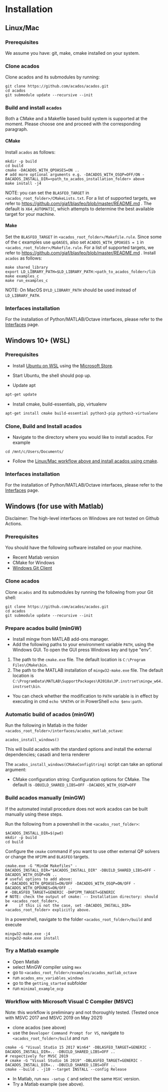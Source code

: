 # Installation

## Linux/Mac

### Prerequisites
We assume you have: git, make, cmake installed on your system.

### Clone acados
Clone acados and its submodules by running:
```
git clone https://github.com/acados/acados.git
cd acados
git submodule update --recursive --init
```

### Build and install `acados`
Both a CMake and a Makefile based build system is supported at the moment.
Please choose one and proceed with the corresponding paragraph.

#### **CMake**
Install `acados` as follows:
```
mkdir -p build
cd build
cmake -DACADOS_WITH_QPOASES=ON ..
# add more optional arguments e.g. -DACADOS_WITH_OSQP=OFF/ON -DACADOS_INSTALL_DIR=<path_to_acados_installation_folder> above
make install -j4
```
NOTE: you can set the `BLASFEO_TARGET` in `<acados_root_folder>/CMakeLists.txt`.
For a list of supported targets, we refer to https://github.com/giaf/blasfeo/blob/master/README.md .
The default is `X64_AUTOMATIC`, which attempts to determine the best available target for your machine.

#### **Make**
Set the `BLASFEO_TARGET` in `<acados_root_folder>/Makefile.rule`.
Since some of the `C` examples use `qpOASES`, also set `ACADOS_WITH_QPOASES = 1` in  `<acados_root_folder>/Makefile.rule`.
For a list of supported targets, we refer to https://github.com/giaf/blasfeo/blob/master/README.md .
Install `acados` as follows:
```
make shared_library
export LD_LIBRARY_PATH=$LD_LIBRARY_PATH:<path_to_acados_folder>/lib
make examples_c
make run_examples_c
```
NOTE: On MacOS `DYLD_LIBRARY_PATH` should be used instead of `LD_LIBRARY_PATH`.

### Interfaces installation
For the installation of Python/MATLAB/Octave interfaces, please refer to the [Interfaces](../interfaces/index.md) page.

## Windows 10+ (WSL)

### Prerequisites

- Install [Ubuntu on WSL](https://ubuntu.com/wsl) using the [Microsoft Store](https://apps.microsoft.com/store/detail/ubuntu/9PDXGNCFSCZV).

- Start Ubuntu, the shell should pop up.

- Update apt

```bash
apt-get update
```

- Install cmake, build-essentials, pip, virtualenv

```bash
apt-get install cmake build-essential python3-pip python3-virtualenv
```

### Clone, Build and Install acados

- Navigate to the directory where you would like to install acados. For example

```
cd /mnt/c/Users/Documents/
```

- Follow the [Linux/Mac workflow above and install acados using cmake](#linux-mac).

### Interfaces installation

For the installation of Python/MATLAB/Octave interfaces, please refer to the [Interfaces](../interfaces/index.md) page.

## Windows (for use with Matlab)

Disclaimer: The high-level interfaces on Windows are not tested on Github Actions.

### Prerequisites
You should have the following software installed on your machine.
- Recent Matlab version
- CMake for Windows
- [Windows Git Client](https://git-scm.com/download/win)

### Clone acados
Clone `acados` and its submodules by running the following from your Git shell:
```
git clone https://github.com/acados/acados.git
cd acados
git submodule update --recursive --init
```

### Prepare acados build (minGW)
- Install mingw from MATLAB add-ons manager.
- Add the following paths to your environment variable `PATH`, using the Windows GUI. To open the GUI press Windows key and type "env".
1. The path to the `cmake.exe` file. The default location is `C:\Program Files\CMake\bin`.
2. The path to the MATLAB installation of `mingw32-make.exe` file. The default location is `C:\ProgramData\MATLAB\SupportPackages\R2018a\3P.instrset\mingw_w64.instrset\bin`.
- You can check whether the modification to `PATH` variable is in effect by executing in cmd `echo %PATH%` or in PowerShell `echo $env:path`.

### Automatic build of acados (minGW)
Run the following in Matlab in the folder `<acados_root_folder>/interfaces/acados_matlab_octave`:
```
acados_install_windows()
```

This will build acados with the standard options and install the external dependencies; casadi and terra renderer

The `acados_install_windows(CMakeConfigString)` script can take an optional argument:
- CMake configuration string: Configuration options for CMake. The default is `-DBUILD_SHARED_LIBS=OFF -DACADOS_WITH_OSQP=OFF`

### Build acados manually (minGW)
If the automated install procedure does not work acados can be built manually using these steps.

Run the following from a powershell in the `<acados_root_folder>`:
```
$ACADOS_INSTALL_DIR=$(pwd)
mkdir -p build
cd build
```

Configure the `cmake` command if you want to use other external QP solvers or change the `HPIPM` and `BLASFEO` targets.
```
cmake.exe -G "MinGW Makefiles" -DACADOS_INSTALL_DIR="$ACADOS_INSTALL_DIR" -DBUILD_SHARED_LIBS=OFF -DACADOS_WITH_OSQP=ON ..
# useful options to add above:
# -DACADOS_WITH_QPOASES=ON/OFF -DACADOS_WITH_OSQP=ON/OFF -DACADOS_WITH_QPDUNES=ON/OFF ..
# -DBLASFEO_TARGET=GENERIC -DHPIPM_TARGET=GENERIC
# NOTE: check the output of cmake: -- Installation directory: should be <acados_root_folder>,
#     if this is not the case, set -DACADOS_INSTALL_DIR=<acados_root_folder> explicitly above.
```

In a powershell, navigate to the folder `<acados_root_folder>/build` and execute
```
mingw32-make.exe -j4
mingw32-make.exe install
```

### Try a Matlab example
- Open Matlab
- select MinGW compiler using `mex`
- go to `<acados_root_folder>/examples/acados_matlab_octave`
- run `acados_env_variables_windows`
- go to the `getting_started` subfolder
- run `minimal_example_ocp`

### Workflow with Microsoft Visual C Compiler (MSVC)
Note: this workflow is preliminary and not thoroughly tested.
(Tested once with MSVC 2017 and MSVC 2019 on May 2021)

- clone acados (see above)
- use the `Developer Command Prompt for VS`, navigate to `<acados_root_folder>/build` and run
```
cmake -G "Visual Studio 15 2017 Win64" -DBLASFEO_TARGET=GENERIC -DACADOS_INSTALL_DIR=.. -DBUILD_SHARED_LIBS=OFF ..
# respectively for MVSC 2019
# cmake -G "Visual Studio 16 2019" -DBLASFEO_TARGET=GENERIC -DACADOS_INSTALL_DIR=.. -DBUILD_SHARED_LIBS=OFF ..
cmake --build . -j10 --target INSTALL --config Release
```
- In Matlab, run `mex -setup C` and select the same `MSVC` version.
- Try a Matlab example (see above).
